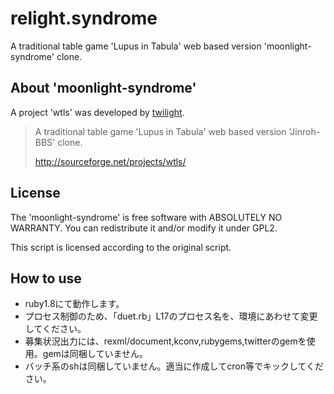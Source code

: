 relight.syndrome
===========

A traditional table game 'Lupus in Tabula' web based version 'moonlight-syndrome' clone.


About 'moonlight-syndrome'
----------

A project 'wtls' was developed by [twilight](http://wtl.rdy.jp/d/ "no-fear-of-forking-here").

> A traditional table game 'Lupus in Tabula' web based version 'Jinroh-BBS' clone.
> 
> http://sourceforge.net/projects/wtls/


License
----------

The 'moonlight-syndrome' is free software with ABSOLUTELY NO WARRANTY.
You can redistribute it and/or modify it under GPL2.

This script is licensed according to the original script.


How to use
----------
* ruby1.8にて動作します。
* プロセス制御のため、「duet.rb」L17のプロセス名を、環境にあわせて変更してください。
* 募集状況出力には、rexml/document,kconv,rubygems,twitterのgemを使用。gemは同梱していません。
* バッチ系のshは同梱していません。適当に作成してcron等でキックしてください。


<!-- 
Screenshots
-----------


Arbitrary section
-----------------

-->